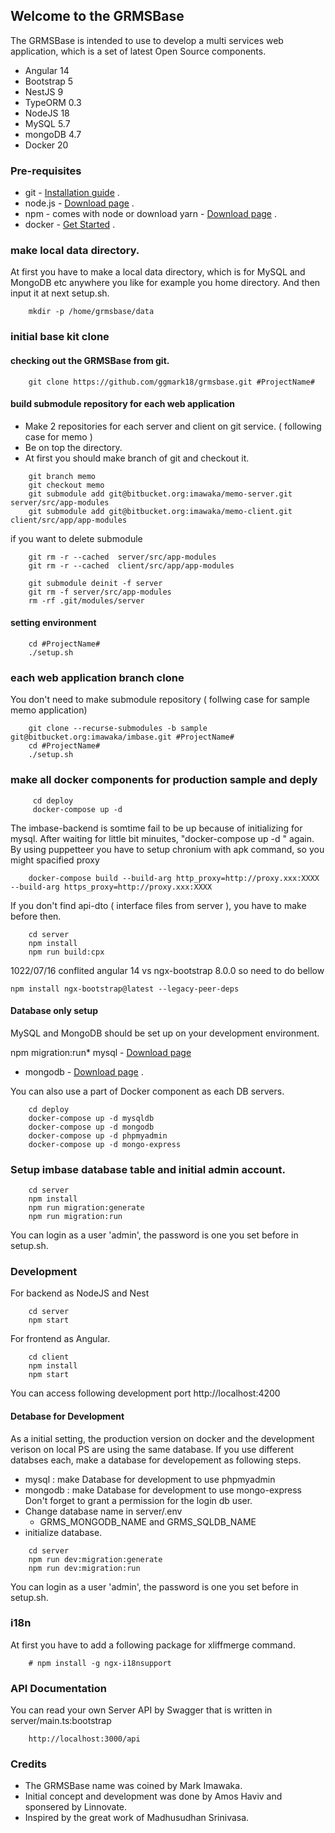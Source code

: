 ## Welcome to the GRMSBase
The GRMSBase is intended to use to develop a multi services web application, which is a set of latest Open Source components.

* Angular 14
* Bootstrap 5
* NestJS 9
* TypeORM 0.3
* NodeJS 18
* MySQL 5.7
* mongoDB 4.7
* Docker 20

### Pre-requisites
* git - [Installation guide](https://www.linode.com/docs/development/version-control/how-to-install-git-on-linux-mac-and-windows/) .  
* node.js - [Download page](https://nodejs.org/en/download/) .  
* npm - comes with node or download yarn - [Download page](https://yarnpkg.com/lang/en/docs/install) .
* docker - [Get Started](https://www.docker.com/get-started) .

### make local data directory.
At first you have to make a local data directory,
which is for MySQL and MongoDB etc anywhere you like
for example you home directory.
And then input it at next setup.sh.
```
    mkdir -p /home/grmsbase/data
```

### initial base kit clone
#### checking out the GRMSBase from git.
```
    git clone https://github.com/ggmark18/grmsbase.git #ProjectName#
```
#### build submodule repository for each web application
- Make 2 repositories for each server and client on git service. ( following case for memo )
- Be on top the directory.
- At first you should make branch of git and checkout it.
```
    git branch memo
    git checkout memo
    git submodule add git@bitbucket.org:imawaka/memo-server.git server/src/app-modules
    git submodule add git@bitbucket.org:imawaka/memo-client.git client/src/app/app-modules
```
if you want to delete submodule
```
    git rm -r --cached  server/src/app-modules
    git rm -r --cached  client/src/app/app-modules
    
    git submodule deinit -f server
    git rm -f server/src/app-modules
    rm -rf .git/modules/server
```
#### setting environment 
```
    cd #ProjectName#
    ./setup.sh
```
### each web application branch clone
You don't need to make submodule repository ( follwing case for sample memo application)
```
    git clone --recurse-submodules -b sample git@bitbucket.org:imawaka/imbase.git #ProjectName#
    cd #ProjectName#
    ./setup.sh
```

### make all docker components for production sample and deply
```
     cd deploy
     docker-compose up -d 
```
The imbase-backend is somtime fail to be up because of initializing for mysql.
After waiting for little bit minuites, "docker-compose up -d " again.
By using puppetteer you have to setup chronium with apk command, so you might spacified proxy
```
    docker-compose build --build-arg http_proxy=http://proxy.xxx:XXXX --build-arg https_proxy=http://proxy.xxx:XXXX
```

If you don't find api-dto ( interface files from server ), you have to make before then.
```
    cd server
    npm install
    npm run build:cpx
```
1022/07/16
conflited angular 14 vs  ngx-bootstrap 8.0.0 so need to do bellow
```
npm install ngx-bootstrap@latest --legacy-peer-deps
```
#### Database only setup
MySQL and MongoDB should be set up on your development environment.

 npm migration:run* mysql - [Download page](https://www.mysql.com/downloads/)
* mongodb - [Download page](https://www.mongodb.com/download-center/community) .

You can also use a part of Docker component as each DB servers.
```
    cd deploy
    docker-compose up -d mysqldb
    docker-compose up -d mongodb
    docker-compose up -d phpmyadmin
    docker-compose up -d mongo-express
```
### Setup imbase database table and initial admin account.
```
    cd server
    npm install
    npm run migration:generate
    npm run migration:run
```
You can login as a user 'admin', the password is one you set before in setup.sh.
### Development
For backend as NodeJS and Nest
``` 
    cd server
    npm start 
```
For frontend as Angular.
``` 
    cd client
    npm install
    npm start
```

You can access following development port
http://localhost:4200

#### Detabase for Development
As a initial setting, the production version on docker and the development verison
on local PS are using the same database. If you use different databses each,
make a database for developement as following steps.

- mysql : make Database for development to use phpmyadmin
- mongodb : make Database for development to use mongo-express
  Don't forget to grant a permission for the login db user.
- Change database name in server/.env
  * GRMS_MONGODB_NAME and GRMS_SQLDB_NAME
- initialize database.
```
    cd server
    npm run dev:migration:generate
    npm run dev:migration:run
```
You can login as a user 'admin', the password is one you set before in setup.sh.

### i18n 
At first you have to add a following package for xliffmerge command.
```
    # npm install -g ngx-i18nsupport
```

### API Documentation
You can read your own Server API by Swagger that is written in server/main.ts:bootstrap
```
    http://localhost:3000/api
```

### Credits 
- The GRMSBase name was coined by Mark Imawaka.
- Initial concept and development was done by Amos Haviv and sponsered by Linnovate.
- Inspired by the great work of Madhusudhan Srinivasa.


